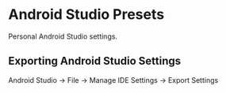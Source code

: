 # Android Studio Presets

Personal Android Studio settings.

## Exporting Android Studio Settings

Android Studio -> File -> Manage IDE Settings -> Export Settings